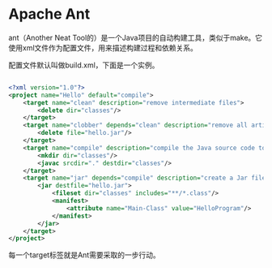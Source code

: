 # Apache Ant

ant（Another Neat Tool的）是一个Java项目的自动构建工具，类似于make。它使用xml文件作为配置文件，用来描述构建过程和依赖关系。

配置文件默认叫做build.xml，下面是一个实例。

```xml

<?xml version="1.0"?>
<project name="Hello" default="compile">
    <target name="clean" description="remove intermediate files">
        <delete dir="classes"/>
    </target>
    <target name="clobber" depends="clean" description="remove all artifact files">
        <delete file="hello.jar"/>
    </target>
    <target name="compile" description="compile the Java source code to class files">
        <mkdir dir="classes"/>
        <javac srcdir="." destdir="classes"/>
    </target>
    <target name="jar" depends="compile" description="create a Jar file for the application">
        <jar destfile="hello.jar">
            <fileset dir="classes" includes="**/*.class"/>
            <manifest>
                <attribute name="Main-Class" value="HelloProgram"/>
            </manifest>
        </jar>
    </target>
</project>

```

每一个target标签就是Ant需要采取的一步行动。

